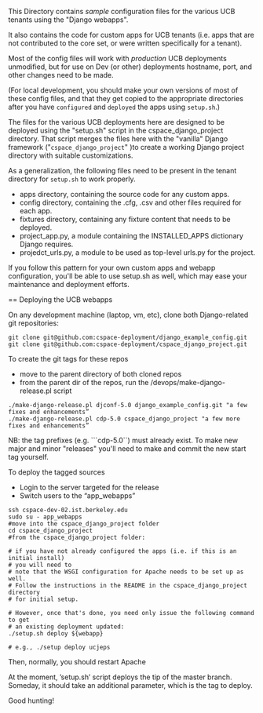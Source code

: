 This Directory contains _sample_ configuration files for the various UCB tenants using the "Django webapps".

It also contains the code for custom apps for UCB tenants (i.e. apps that are not contributed to the core set, or were written specifically for a tenant).

Most of the config files will work with _production_ UCB deployments unmodified, but for use on Dev (or other) deployments
hostname, port, and other changes need to be made.

(For local development, you should make your own versions of most of these config files, and that they get copied to the appropriate directories after you have `configured` and `deployed` the apps using `setup.sh`.)

The files for the various UCB deployments here are designed to be deployed using
the "setup.sh" script in the cspace_django_project directory.  That script
merges the files here with the "vanilla" Django framework ("`cspace_django_project`" )to create a
working Django project directory with suitable customizations.

As a generalization, the following files need to be present in the tenant directory for `setup.sh` to work properly.

* apps directory, containing the source code for any custom apps.
* config directory, containing the .cfg, .csv and other files required for each app.
* fixtures directory, containing any fixture content that needs to be deployed.
* project_app.py, a module containing the INSTALLED_APPS dictionary Django requires.
* projedct_urls.py, a module to be used as top-level urls.py for the project.

If you follow this pattern for your own custom apps and webapp configuration, you'll be able to use 
setup.sh as well, which may ease your maintenance and deployment efforts.

== Deploying the UCB webapps

On any development machine (laptop, vm, etc), clone both Django-related git repositories:

```
git clone git@github.com:cspace-deployment/django_example_config.git
git clone git@github.com:cspace-deployment/cspace_django_project.git
```

To create the git tags for these repos

* move to the parent directory of both cloned repos
* from the parent dir of the repos, run the /devops/make-django-release.pl script

```
./make-django-release.pl djconf-5.0 django_example_config.git "a few fixes and enhancements”
./make-django-release.pl cdp-5.0 cspace_django_project "a few more fixes and enhancements”
```

NB: the tag prefixes (e.g. ```cdp-5.0``) must already exist. To make new major and minor
"releases" you'll need to make and commit the new start tag yourself.

To deploy the tagged sources

* Login to the server targeted for the release
* Switch users to the “app_webapps”

```
ssh cspace-dev-02.ist.berkeley.edu
sudo su - app_webapps
#move into the cspace_django_project folder
cd cspace_django_project
#from the cspace_django_project folder:

# if you have not already configured the apps (i.e. if this is an initial install)
# you will need to
# note that the WSGI configuration for Apache needs to be set up as well.
# Follow the instructions in the README in the cspace_django_project directory
# for initial setup.

# However, once that's done, you need only issue the following command to get
# an existing deployment updated:
./setup.sh deploy ${webapp}

# e.g., ./setup deploy ucjeps
```

Then, normally, you should restart Apache

At the moment, ’setup.sh’ script deploys the tip of the master branch.
Someday, it should take an additional parameter, which is the tag to deploy.

Good hunting!

